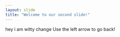 ```yaml
---
layout: slide
title: "Welcome to our second slide!"
---
```

hey i am witty change
Use the left arrow to go back!
